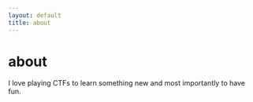 ```yaml
---
layout: default
title: about
---
```


# about 

I love playing CTFs to learn something new and most importantly to have fun.
